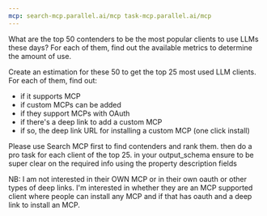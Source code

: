 ```yaml
---
mcp: search-mcp.parallel.ai/mcp task-mcp.parallel.ai/mcp
---
```


What are the top 50 contenders to be the most popular clients to use LLMs these days? For each of them, find out the available metrics to determine the amount of use.

Create an estimation for these 50 to get the top 25 most used LLM clients.
For each of them, find out:

- if it supports MCP
- if custom MCPs can be added
- if they support MCPs with OAuth
- if there's a deep link to add a custom MCP
- if so, the deep link URL for installing a custom MCP (one click install)

Please use Search MCP first to find contenders and rank them. then do a pro task for each client of the top 25. in your output_schema ensure to be super clear on the required info using the property description fields

NB: I am not interested in their OWN MCP or in their own oauth or other types of deep links. I'm interested in whether they are an MCP supported client where people can install any MCP and if that has oauth and a deep link to install an MCP.
